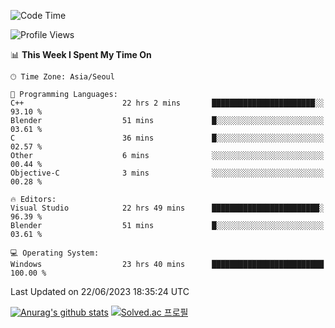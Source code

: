 <!--START_SECTION:waka-->
![Code Time](http://img.shields.io/badge/Code%20Time-318%20hrs%204%20mins-blue)

![Profile Views](http://img.shields.io/badge/Profile%20Views-0-blue)

📊 **This Week I Spent My Time On** 

```text
🕑︎ Time Zone: Asia/Seoul

💬 Programming Languages: 
C++                      22 hrs 2 mins       ███████████████████████░░   93.10 % 
Blender                  51 mins             █░░░░░░░░░░░░░░░░░░░░░░░░   03.61 % 
C                        36 mins             █░░░░░░░░░░░░░░░░░░░░░░░░   02.57 % 
Other                    6 mins              ░░░░░░░░░░░░░░░░░░░░░░░░░   00.44 % 
Objective-C              3 mins              ░░░░░░░░░░░░░░░░░░░░░░░░░   00.28 % 

🔥 Editors: 
Visual Studio            22 hrs 49 mins      ████████████████████████░   96.39 % 
Blender                  51 mins             █░░░░░░░░░░░░░░░░░░░░░░░░   03.61 % 

💻 Operating System: 
Windows                  23 hrs 40 mins      █████████████████████████   100.00 % 
```


 Last Updated on 22/06/2023 18:35:24 UTC
<!--END_SECTION:waka-->
[![Anurag's github stats](https://github-readme-stats.vercel.app/api?username=heosumin518)](https://github.com/anuraghazra/github-readme-stats)
[![Solved.ac
프로필](http://mazassumnida.wtf/api/v2/generate_badge?boj=heosumin)](https://solved.ac/heosumin)
